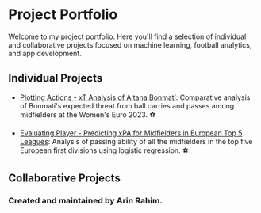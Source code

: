 # Project Portfolio 

Welcome to my project portfolio. Here you'll find a selection of individual and collaborative projects focused on machine learning, football analytics, and app development.

## Individual Projects 
- [Plotting Actions - xT Analysis of Aitana Bonmatí](https://github.com/arin8/arin8.github.io/tree/main/Plotting-Actions): Comparative analysis of Bonmatí's expected threat from ball carries and passes among midfielders at the Women's Euro 2023. ⚽️
  
- [Evaluating Player - Predicting xPA for Midfielders in European Top 5 Leagues](https://github.com/arin8/arin8.github.io/tree/main/Evaluating-Player): Analysis of passing ability of all the midfielders in the top five European first divisions using logistic regression. ⚽️

## Collaborative Projects 

### Created and maintained by Arin Rahim.

